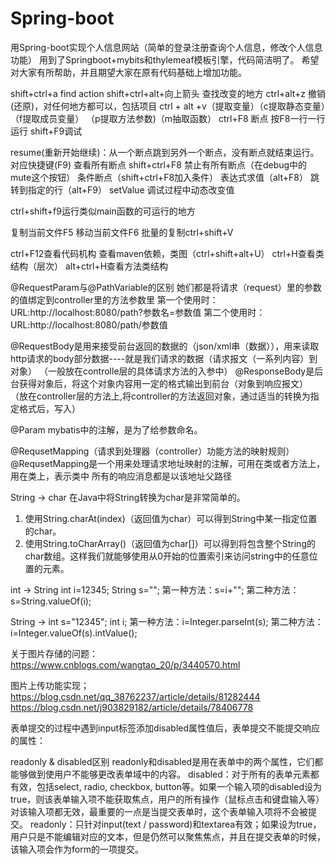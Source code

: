 # Spring-boot
用Spring-boot实现个人信息网站（简单的登录注册查询个人信息，修改个人信息功能）
用到了Springboot+mybits和thylemeaf模板引擎，代码简洁明了。
希望对大家有所帮助，并且期望大家在原有代码基础上增加功能。


shift+ctrl+a    find action
shift+ctrl+alt+向上箭头  查找改变的地方
ctrl+alt+z  撤销(还原)，对任何地方都可以，包括项目
ctrl + alt +v（提取变量）（c提取静态变量）（f提取成员变量） （p提取方法参数)（m抽取函数）
ctrl+F8 断点 按F8一行一行运行
shift+F9调试

resume(重新开始继续)：从一个断点跳到另外一个断点，没有断点就结束运行。对应快捷键(F9)
查看所有断点 shift+ctrl+F8
禁止有所有断点（在debug中的mute这个按钮）
条件断点（shift+ctrl+F8加入条件）
表达式求值（alt+F8）
跳转到指定的行（alt+F9）
setValue 调试过程中动态改变值

ctrl+shift+f9运行类似main函数的可运行的地方

复制当前文件F5
移动当前文件F6
批量的复制ctrl+shift+V

ctrl+F12查看代码机构
查看maven依赖，类图（ctrl+shift+alt+U）
ctrl+H查看类结构（层次）
alt+ctrl+H查看方法类结构


@RequestParam与@PathVariable的区别
她们都是将请求（request）里的参数的值绑定到controller里的方法参数里
第一个使用时：URL:http://localhost:8080/path?参数名=参数值
第二个使用时：URL:http://localhost:8080/path/参数值

@RequestBody是用来接受前台返回的数据的（json/xml串（数据）），用来读取http请求的body部分数据----就是我们请求的数据（请求报文（一系列内容）到对象）
（一般放在controlle层的具体请求方法的入参中）
@ResponseBody是后台获得对象后，将这个对象内容用一定的格式输出到前台（对象到响应报文）
（放在controller层的方法上,将controller的方法返回对象，通过适当的转换为指定格式后，写入）

@Param mybatis中的注解，是为了给参数命名。

@RequsetMapping（请求到处理器（controller）功能方法的映射规则）
@RequsetMapping是一个用来处理请求地址映射的注解，可用在类或者方法上，用在类上，表示类中
所有的响应消息都是以该地址父路径


String  -> char
在Java中将String转换为char是非常简单的。
1. 使用String.charAt(index)（返回值为char）可以得到String中某一指定位置的char。
2. 使用String.toCharArray()（返回值为char[]）可以得到将包含整个String的char数组。这样我们就能够使用从0开始的位置索引来访问string中的任意位置的元素。

int -> String 
int i=12345;
String s="";
第一种方法：s=i+"";
第二种方法：s=String.valueOf(i);

String -> int 
s="12345";
int i;
第一种方法：i=Integer.parseInt(s);
第二种方法：i=Integer.valueOf(s).intValue();


关于图片存储的问题：
https://www.cnblogs.com/wangtao_20/p/3440570.html


图片上传功能实现；
https://blog.csdn.net/qq_38762237/article/details/81282444
https://blog.csdn.net/j903829182/article/details/78406778


表单提交的过程中遇到input标签添加disabled属性值后，表单提交不能提交响应的属性：

readonly & disabled区别
readonly和disabled是用在表单中的两个属性，它们都能够做到使用户不能够更改表单域中的内容。
disabled：对于所有的表单元素都有效，包括select, radio, checkbox, button等。如果一个输入项的disabled设为true，则该表单输入项不能获取焦点，用户的所有操作（鼠标点击和键盘输入等）对该输入项都无效，最重要的一点是当提交表单时，这个表单输入项将不会被提交。
readonly：只针对input(text / password)和textarea有效；如果设为true，用户只是不能编辑对应的文本，但是仍然可以聚焦焦点，并且在提交表单的时候，该输入项会作为form的一项提交。
